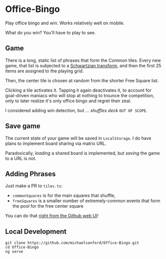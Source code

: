 # Office-Bingo

Play office bingo and win. Works relatively well on mobile.

What do you win? You'll have to play to see.

## Game

There is a long, static list of phrases that form the Common tiles. Every new game, that list is
subjected to a [Schwartzian transform](https://en.wikipedia.org/wiki/Schwartzian_transform), and then
the first 25 items are assigned to the playing grid.

Then, the center tile is chosen at random from the shorter Free Square list.

Clicking a tile activates it. Tapping it again deactivates it, to account for goal-driven maniacs
who will stop at nothing to trounce the competition, only to later realize it's only office bingo and regret
their zeal.

I considered adding win detection, but ... _shuffles deck_ `OUT OF SCOPE`.

## Save game

The current state of your game will be saved in `LocalStorage`. I do have plans to implement board
sharing via matrix URL.

Paradoxically, _loading_ a shared board is implemented, but _saving_ the game to a URL is not.

## Adding Phrases

Just make a PR to `tiles.ts`:

- `commonSquares` is for the main squares that shuffle,
- `freeSquares` is a smaller number of extremely-common events that form the pool for the free center square

You can do that [right from the Github web UI](https://github.com/michaelsanford/Office-Bingo/blob/master/src/app/tiles.ts)!

## Local Development

```
git clone https://github.com/michaelsanford/Office-Bingo.git
cd Office-Bingo
ng serve
```
